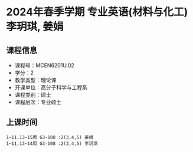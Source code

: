 # 2024年春季学期 专业英语(材料与化工) 李玥琪, 姜娟






## 课程信息

- 课程号：MCEN6201U.02
- 学分：2
- 教学类型：理论课
- 开课单位：高分子科学与工程系
- 课程类别：硕士
- 课程层次：专业硕士

## 上课时间

```
1~11,13~15周 G3-108 :2(3,4,5) 姜娟
1~11,13~14周 G3-108 :2(3,4,5) 李玥琪
```

